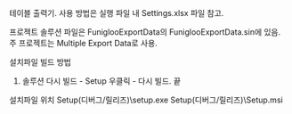 테이블 출력기.
사용 방법은 실행 파일 내 Settings.xlsx 파일 참고.

프로젝트 솔루션 파일은 FuniglooExportData의 FuniglooExportData.sin에 있음.
주 프로젝트는 Multiple Export Data로 사용.

설치파일 빌드 방법
1. 솔루션 다시 빌드 - Setup 우클릭 - 다시 빌드. 끝

설치파일 위치 
Setup\(디버그/릴리즈)\setup.exe
Setup\(디버그/릴리즈)\Setup.msi
